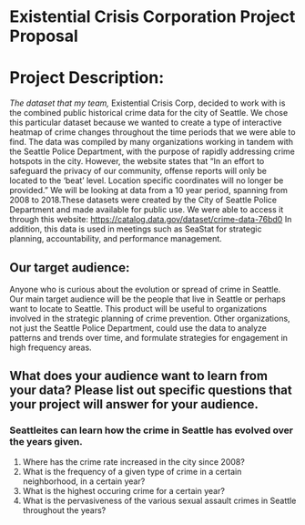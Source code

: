 # Existential Crisis Corporation Project Proposal

# Project Description: 

*The dataset that my team,* Existential Crisis Corp, decided to work with is the combined public historical crime data for the city of Seattle. We chose this particular dataset because we wanted to create a type of interactive heatmap of crime changes throughout the time periods that we were able to find. The data was compiled by many organizations working in tandem with the Seattle Police Department, with the purpose of rapidly addressing crime hotspots in the city. However, the website states that “In an effort to safeguard the privacy of our community, offense reports will only be located to the ‘beat’ level. Location specific coordinates will no longer be provided.” We will be looking at data from a 10 year period, spanning from 2008 to 2018.These datasets were created by the City of Seattle Police Department and made available for public use. We were able to access it through this website: https://catalog.data.gov/dataset/crime-data-76bd0
In addition, this data is used in meetings such as SeaStat for strategic planning, accountability, and performance management.

## Our target audience:

Anyone who is curious about the evolution or spread of crime in Seattle. Our main target audience will be the people that live in Seattle or perhaps want to locate to Seattle. This product will be useful to organizations involved in the strategic planning of crime prevention. Other organizations, not just the Seattle Police Department, could use the data to analyze patterns and trends over time, and formulate strategies for engagement in high frequency areas.   

## What does your audience want to learn from your data? Please list out specific questions that your project will answer for your audience.   

### Seattleites can learn how the crime in Seattle has evolved over the years given.
1) Where has the crime rate increased in the city since 2008?
2) What is the frequency of a given type of crime in a certain neighborhood, in a certain year?
3) What is the highest occuring crime for a certain year?
4) What is the pervasiveness of the various sexual assault crimes in Seattle throughout the years?


